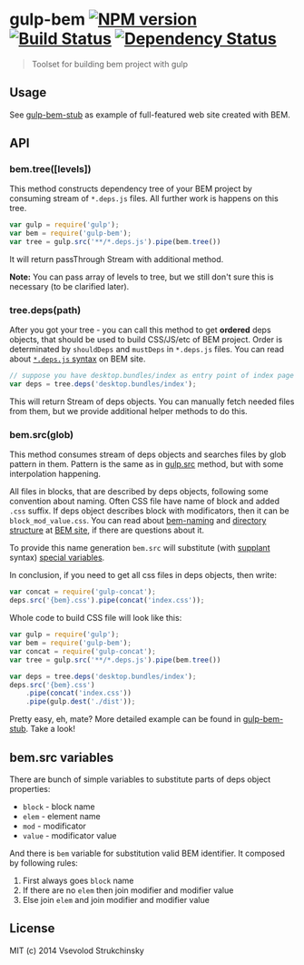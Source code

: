 # gulp-bem [![NPM version][npm-image]][npm-url] [![Build Status][travis-image]][travis-url] [![Dependency Status][depstat-image]][depstat-url]
> Toolset for building bem project with gulp

## Usage

See [gulp-bem-stub](https://github.com/matmuchrapna/gulp-bem-stub) as example of full-featured web site created with BEM.

## API

### bem.tree([levels])

This method constructs dependency tree of your BEM project by consuming stream of `*.deps.js` files. All further work is happens on this tree.

```js
var gulp = require('gulp');
var bem = require('gulp-bem');
var tree = gulp.src('**/*.deps.js').pipe(bem.tree())
```

It will return passThrough Stream with additional method.

__Note:__ You can pass array of levels to tree, but we still don't sure this is necessary (to be clarified later).

### tree.deps(path)

After you got your tree - you can call this method to get __ordered__ deps objects, that should be used to build CSS/JS/etc of BEM project. Order is determinated by `shouldDeps` and `mustDeps` in `*.deps.js` files. You can read about [`*.deps.js` syntax](http://bem.info/tools/bem/bem-tools/depsjs/) on BEM site.

```js
// suppose you have desktop.bundles/index as entry point of index page
var deps = tree.deps('desktop.bundles/index');
```

This will return Stream of deps objects. You can manually fetch needed files from them, but we provide additional helper methods to do this. 

### bem.src(glob)

This method consumes stream of deps objects and searches files by glob pattern in them. Pattern is the same as in [gulp.src](https://github.com/gulpjs/gulp/blob/master/docs/API.md#gulpsrcglobs-options) method, but with some interpolation happening.

All files in blocks, that are described by deps objects, following some convention about naming. Often CSS file have name of block and added `.css` suffix. If deps object describes block with modificators, then it can be `block_mod_value.css`. You can read about [bem-naming](http://bem.info/tools/bem/bem-naming/) and [directory structure](http://bem.info/method/filesystem/) at [BEM site](http://bem.info), if there are questions about it.

To provide this name generation `bem.src` will substitute (with [supplant](http://javascript.crockford.com/remedial.html) syntax) [special variables](https://github.com/floatdrop/gulp-bem#bemsrc-variables).

In conclusion, if you need to get all css files in deps objects, then write:

```js
var concat = require('gulp-concat');
deps.src('{bem}.css').pipe(concat('index.css'));
```

Whole code to build CSS file will look like this:

```js
var gulp = require('gulp');
var bem = require('gulp-bem');
var concat = require('gulp-concat');
var tree = gulp.src('**/*.deps.js').pipe(bem.tree())

var deps = tree.deps('desktop.bundles/index');
deps.src('{bem}.css')
    .pipe(concat('index.css'))
    .pipe(gulp.dest('./dist'));
```

Pretty easy, eh, mate? More detailed example can be found in [gulp-bem-stub](https://github.com/matmuchrapna/gulp-bem-stub). Take a look!

## bem.src variables

There are bunch of simple variables to substitute parts of deps object properties:

 * `block` - block name
 * `elem` - element name
 * `mod` - modificator
 * `value` - modificator value

And there is `bem` variable for substitution valid BEM identifier. It composed by following rules:

 1. First always goes `block` name
 2. If there are no `elem` then join modifier and modifier value 
 3. Else join `elem` and join modifier and modifier value

## License

MIT (c) 2014 Vsevolod Strukchinsky

[npm-url]: https://npmjs.org/package/gulp-bem
[npm-image]: https://badge.fury.io/js/gulp-bem.png

[travis-url]: http://travis-ci.org/floatdrop/gulp-bem
[travis-image]: https://travis-ci.org/floatdrop/gulp-bem.png?branch=master

[depstat-url]: https://david-dm.org/floatdrop/gulp-bem
[depstat-image]: https://david-dm.org/floatdrop/gulp-bem.png?theme=shields.io
